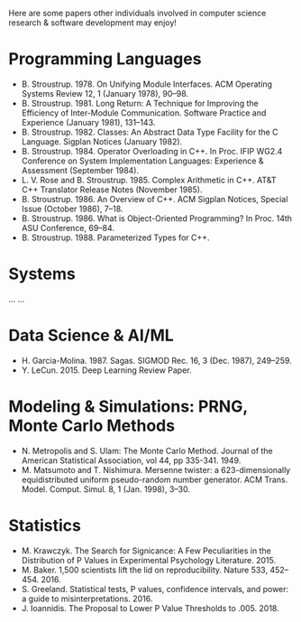 Here are some papers other individuals involved in computer science research & software development may enjoy!

# Programming Languages
* B. Stroustrup. 1978. On Unifying Module Interfaces. ACM Operating Systems Review 12, 1 (January 1978), 90–98.
* B. Stroustrup. 1981. Long Return: A Technique for Improving the Efficiency of Inter-Module Communication. Software Practice and Experience (January 1981), 131–143.
* B. Stroustrup. 1982. Classes: An Abstract Data Type Facility for the C Language. Sigplan Notices (January 1982).
* B. Stroustrup. 1984. Operator Overloading in C++. In Proc. IFIP WG2.4 Conference on System Implementation Languages: Experience & Assessment (September 1984).
* L. V. Rose and B. Stroustrup. 1985. Complex Arithmetic in C++. AT&T C++ Translator Release Notes (November 1985).
* B. Stroustrup. 1986. An Overview of C++. ACM Sigplan Notices, Special Issue (October 1986), 7–18.
* B. Stroustrup. 1986. What is Object-Oriented Programming? In Proc. 14th ASU Conference, 69–84.
* B. Stroustrup. 1988. Parameterized Types for C++.

# Systems
... ...

# Data Science & AI/ML
* H. Garcia-Molina. 1987. Sagas. SIGMOD Rec. 16, 3 (Dec. 1987), 249–259.
* Y. LeCun. 2015. Deep Learning Review Paper.
  
# Modeling & Simulations: PRNG, Monte Carlo Methods
* N. Metropolis and S. Ulam: The Monte Carlo Method. Journal of the American Statistical Association, vol 44, pp 335-341. 1949.
* M. Matsumoto and T. Nishimura. Mersenne twister: a 623-dimensionally equidistributed uniform pseudo-random number generator. ACM Trans. Model. Comput. Simul. 8, 1 (Jan. 1998), 3–30.

# Statistics
* M. Krawczyk. The Search for Signicance: A Few Peculiarities in the Distribution of P Values in Experimental Psychology Literature. 2015.
* M. Baker. 1,500 scientists lift the lid on reproducibility. Nature 533, 452–454.  2016.
* S. Greeland. Statistical tests, P values, confidence intervals, and power: a guide to misinterpretations. 2016.
* J. Ioannidis. The Proposal to Lower P Value Thresholds to .005. 2018.


